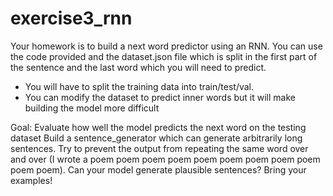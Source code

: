 # exercise3_rnn

Your homework is to build a next word predictor using an RNN. You can use the code provided and the dataset.json file which is split in the first part of the sentence and the last word which you will need to predict.
- You will have to split the training data into train/test/val.
- You can modify the dataset to predict inner words but it will make building the model more difficult

Goal: 
Evaluate how well the model predicts the next word on the testing dataset
Build a sentence_generator which can generate arbitrarily long sentences. 
Try to prevent the output from repeating the same word over and over (I wrote a poem poem poem poem poem poem poem poem poem poem poem).
Can your model generate plausible sentences? Bring your examples!
